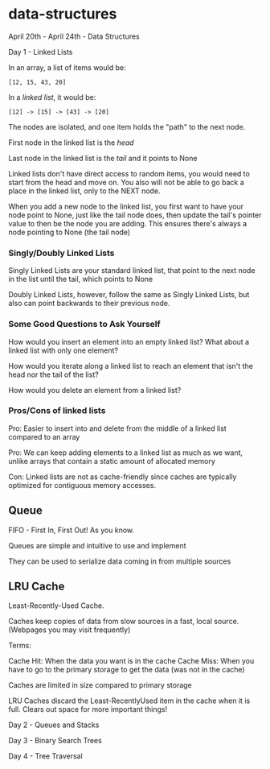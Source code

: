 # data-structures

April 20th - April 24th - Data Structures

Day 1 - Linked Lists

In an array, a list of items would be:

    [12, 15, 43, 20]

In a _linked list_, it would be:

    [12] -> [15] -> [43] -> [20]

The nodes are isolated, and one item holds the "path" to the next node.

First node in the linked list is the _head_

Last node in the linked list is the _tail_ and it points to None

Linked lists don't have direct access to random items, you would need to start from the head and move on. You also will not be able to go back a place in the linked list, only to the NEXT node.

When you add a new node to the linked list, you first want to have your node point to None, just like the tail node does, then update the tail's pointer value to then be the node you are adding. This ensures there's always a node pointing to None (the tail node)

### Singly/Doubly Linked Lists

Singly Linked Lists are your standard linked list, that point to the next node in the list until the tail, which points to None

Doubly Linked Lists, however, follow the same as Singly Linked Lists, but also can point backwards to their previous node.

### Some Good Questions to Ask Yourself

How would you insert an element into an empty linked list? What about a linked list with only one element?

How would you iterate along a linked list to reach an element that isn't the head nor the tail of the list?

How would you delete an element from a linked list?

### Pros/Cons of linked lists

Pro: Easier to insert into and delete from the middle of a linked list compared to an array

Pro: We can keep adding elements to a linked list as much as we want, unlike arrays that contain a static amount of allocated memory

Con: Linked lists are not as cache-friendly since caches are typically optimized for contiguous memory accesses.

## Queue

FIFO - First In, First Out! As you know.

Queues are simple and intuitive to use and implement

They can be used to serialize data coming in from multiple sources

## LRU Cache

Least-Recently-Used Cache.

Caches keep copies of data from slow sources in a fast, local source. (Webpages you may visit frequently)

Terms:

Cache Hit: When the data you want is in the cache
Cache Miss: When you have to go to the primary storage to get the data (was not in the cache)

Caches are limited in size compared to primary storage

LRU Caches discard the Least-RecentlyUsed item in the cache when it is full. Clears out space for more important things!

Day 2 - Queues and Stacks

Day 3 - Binary Search Trees

Day 4 - Tree Traversal
